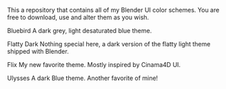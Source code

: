 This a repository that contains all of my Blender UI color schemes.
You are free to download, use and alter them as you wish.

Bluebird
A dark grey, light desaturated blue theme.

Flatty Dark
Nothing special here, a dark version of the flatty light theme shipped with Blender.

Flix
My new favorite theme. Mostly inspired by Cinama4D UI.

Ulysses
A dark Blue theme. Another favorite of mine!

